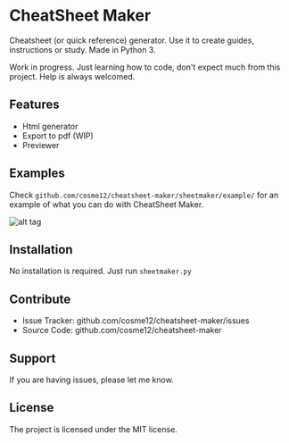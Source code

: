 CheatSheet Maker
================

Cheatsheet (or quick reference) generator. Use it to create guides, instructions or study. Made in Python 3.

Work in progress. Just learning how to code, don't expect much from this project. Help is always welcomed.


Features
--------

- Html generator
- Export to pdf (WIP)
- Previewer


Examples
--------

Check ```github.com/cosme12/cheatsheet-maker/sheetmaker/example/``` for an example of what you can do with CheatSheet Maker.

![alt tag](https://raw.githubusercontent.com/cosme12/cheatsheet-maker/develop/sheetmaker/example/example.png)


Installation
------------

No installation is required. Just run ```sheetmaker.py```


Contribute
----------

- Issue Tracker: github.com/cosme12/cheatsheet-maker/issues
- Source Code: github.com/cosme12/cheatsheet-maker


Support
-------

If you are having issues, please let me know.


License
-------

The project is licensed under the MIT license.

